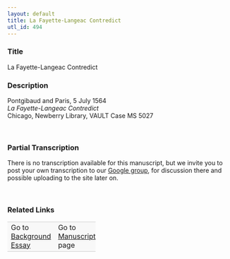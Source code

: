 ```yaml
---  
layout: default  
title: La Fayette-Langeac Contredict  
utl_id: 494
---
```


### Title

La Fayette-Langeac Contredict

### Description

<p>Pontgibaud and Paris, 5 July 1564<br /><em>La Fayette-Langeac Contredict </em><br />
Chicago, Newberry Library, VAULT Case MS 5027</p>
<p> </p>


### Partial Transcription

<p>There is no transcription available for this manuscript, but we invite you to post your own transcription to our <a href="https://paleography.library.utoronto.ca/content/group-work">Google group</a>, for discussion there and possible uploading to the site later on.</p>
<p> </p>


### Related Links

<table border="0.5" cellpadding="1" cellspacing="1" style="width: 200px; background-color:#F8F8F8;">
    <tbody style="border-color:#ccc">
        <tr style="border-color:#ccc">
            <td>Go to <a href="https://centerfordigitalhumanities.github.io/Newberry-French-paleography/_background_essay/494" target="_blank">Background Essay</a></td>
            <td>Go to <a href="https://centerfordigitalhumanities.github.io/Newberry-French-paleography/www/record.html?id=494" target="_blank">Manuscript</a> page</td>
        </tr>
    </tbody>
</table>